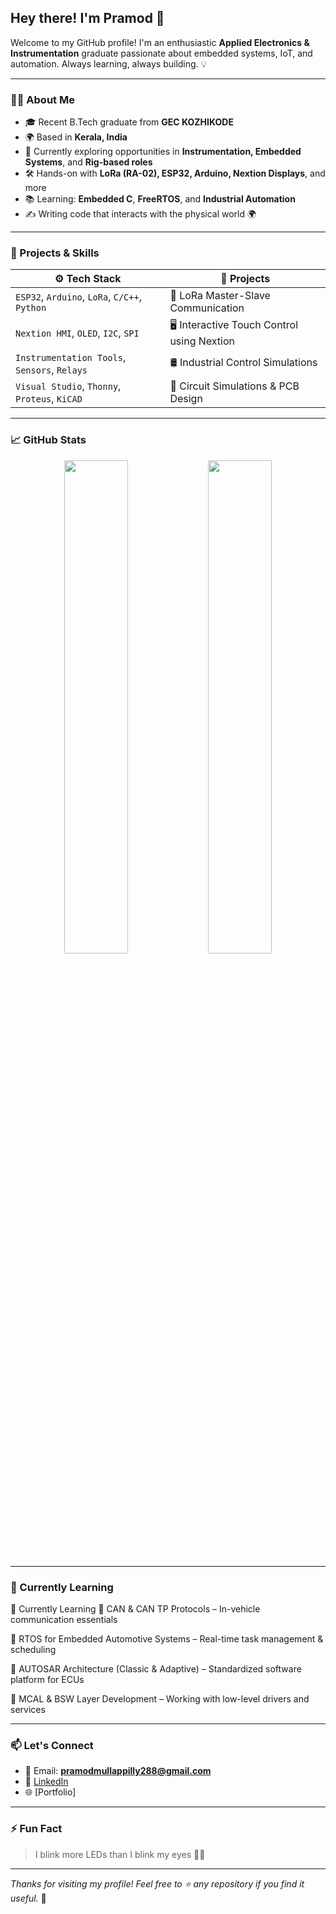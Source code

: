 ## Hey there! I'm Pramod 👋

Welcome to my GitHub profile! I'm an enthusiastic **Applied Electronics & Instrumentation** graduate passionate about embedded systems, IoT, and automation. Always learning, always building. 💡

---

### 👨‍💻 About Me

- 🎓 Recent B.Tech graduate from **GEC KOZHIKODE**
- 🌍 Based in **Kerala, India**
- 🔧 Currently exploring opportunities in **Instrumentation, Embedded Systems**, and **Rig-based roles**
- 🛠️ Hands-on with **LoRa (RA-02), ESP32, Arduino, Nextion Displays**, and more
- 📚 Learning: **Embedded C**, **FreeRTOS**, and **Industrial Automation**
- ✍️ Writing code that interacts with the physical world 🌍

---

### 🚀 Projects & Skills

| ⚙️ Tech Stack | 🔬 Projects |
|--------------|-------------|
| `ESP32`, `Arduino`, `LoRa`, `C/C++`, `Python` | 📡 LoRa Master-Slave Communication |
| `Nextion HMI`, `OLED`, `I2C`, `SPI` | 🖥️ Interactive Touch Control using Nextion |
| `Instrumentation Tools`, `Sensors`, `Relays` | 🛢️ Industrial Control Simulations |
| `Visual Studio`, `Thonny`, `Proteus`, `KiCAD` | 🧪 Circuit Simulations & PCB Design |

---

### 📈 GitHub Stats

<p align="center">
  <img src="https://github-readme-stats.vercel.app/api?username=Pramod121212&show_icons=true&theme=radical" width="45%"/>
  <img src="https://github-readme-streak-stats.herokuapp.com?user=Pramod121212&theme=radical&hide_border=false" width="45%"/>
</p>

---

### 🌱 Currently Learning

🌱 Currently Learning
🚗 CAN & CAN TP Protocols – In-vehicle communication essentials

🧠 RTOS for Embedded Automotive Systems – Real-time task management & scheduling

🧩 AUTOSAR Architecture (Classic & Adaptive) – Standardized software platform for ECUs

🔧 MCAL & BSW Layer Development – Working with low-level drivers and services


---

### 📫 Let's Connect

- 📧 Email: **pramodmullappilly288@gmail.com**
- 💼 [LinkedIn](www.linkedin.com/in/pramod-m-a39224271)
- 🌐 [Portfolio]

---

### ⚡ Fun Fact

> I blink more LEDs than I blink my eyes 👀💡

---

_Thanks for visiting my profile! Feel free to ⭐ any repository if you find it useful._ 🚀
